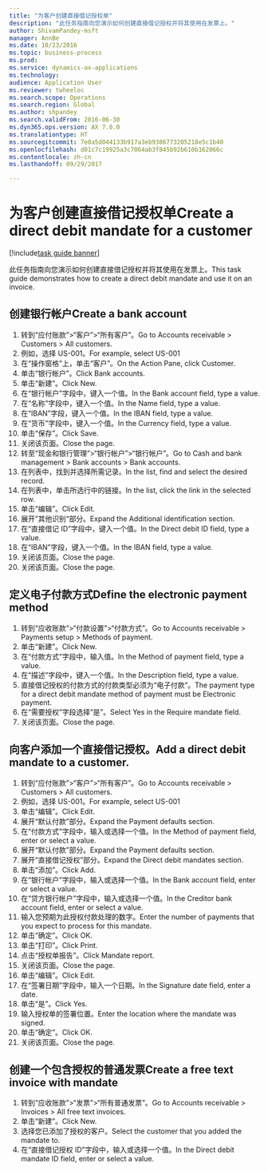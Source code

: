 ```yaml
--- 
title: "为客户创建直接借记授权单"
description: "此任务指南向您演示如何创建直接借记授权并将其使用在发票上。"
author: ShivamPandey-msft
manager: AnnBe
ms.date: 10/23/2016
ms.topic: business-process
ms.prod: 
ms.service: dynamics-ax-applications
ms.technology: 
audience: Application User
ms.reviewer: twheeloc
ms.search.scope: Operations
ms.search.region: Global
ms.author: shpandey
ms.search.validFrom: 2016-06-30
ms.dyn365.ops.version: AX 7.0.0
ms.translationtype: HT
ms.sourcegitcommit: 7e0a5d044133b917a3eb9386773205218e5c1b40
ms.openlocfilehash: d01c7c19925a3c7064ab3f845b92b610b162066c
ms.contentlocale: zh-cn
ms.lasthandoff: 09/29/2017

---
```

# <a name="create-a-direct-debit-mandate-for-a-customer"></a><span data-ttu-id="1bb18-103">为客户创建直接借记授权单</span><span class="sxs-lookup"><span data-stu-id="1bb18-103">Create a direct debit mandate for a customer</span></span>

[!include[task guide banner](../../includes/task-guide-banner.md)]

<span data-ttu-id="1bb18-104">此任务指南向您演示如何创建直接借记授权并将其使用在发票上。</span><span class="sxs-lookup"><span data-stu-id="1bb18-104">This task guide demonstrates how to create a direct debit mandate and use it on an invoice.</span></span>


## <a name="create-a-bank-account"></a><span data-ttu-id="1bb18-105">创建银行帐户</span><span class="sxs-lookup"><span data-stu-id="1bb18-105">Create a bank account</span></span>
1. <span data-ttu-id="1bb18-106">转到“应付账款”>“客户”>“所有客户”。</span><span class="sxs-lookup"><span data-stu-id="1bb18-106">Go to Accounts receivable > Customers > All customers.</span></span>
2. <span data-ttu-id="1bb18-107">例如，选择 US-001。</span><span class="sxs-lookup"><span data-stu-id="1bb18-107">For example, select US-001</span></span>
3. <span data-ttu-id="1bb18-108">在“操作窗格”上，单击“客户”。</span><span class="sxs-lookup"><span data-stu-id="1bb18-108">On the Action Pane, click Customer.</span></span>
4. <span data-ttu-id="1bb18-109">单击“银行帐户”。</span><span class="sxs-lookup"><span data-stu-id="1bb18-109">Click Bank accounts.</span></span>
5. <span data-ttu-id="1bb18-110">单击“新建”。</span><span class="sxs-lookup"><span data-stu-id="1bb18-110">Click New.</span></span>
6. <span data-ttu-id="1bb18-111">在“银行帐户”字段中，键入一个值。</span><span class="sxs-lookup"><span data-stu-id="1bb18-111">In the Bank account field, type a value.</span></span>
7. <span data-ttu-id="1bb18-112">在“名称”字段中，键入一个值。</span><span class="sxs-lookup"><span data-stu-id="1bb18-112">In the Name field, type a value.</span></span>
8. <span data-ttu-id="1bb18-113">在“IBAN”字段，键入一个值。</span><span class="sxs-lookup"><span data-stu-id="1bb18-113">In the IBAN field, type a value.</span></span>
9. <span data-ttu-id="1bb18-114">在“货币”字段中，键入一个值。</span><span class="sxs-lookup"><span data-stu-id="1bb18-114">In the Currency field, type a value.</span></span>
10. <span data-ttu-id="1bb18-115">单击“保存”。</span><span class="sxs-lookup"><span data-stu-id="1bb18-115">Click Save.</span></span>
11. <span data-ttu-id="1bb18-116">关闭该页面。</span><span class="sxs-lookup"><span data-stu-id="1bb18-116">Close the page.</span></span>
12. <span data-ttu-id="1bb18-117">转至“现金和银行管理”>“银行帐户”>“银行帐户”。</span><span class="sxs-lookup"><span data-stu-id="1bb18-117">Go to Cash and bank management > Bank accounts > Bank accounts.</span></span>
13. <span data-ttu-id="1bb18-118">在列表中，找到并选择所需记录。</span><span class="sxs-lookup"><span data-stu-id="1bb18-118">In the list, find and select the desired record.</span></span>
14. <span data-ttu-id="1bb18-119">在列表中，单击所选行中的链接。</span><span class="sxs-lookup"><span data-stu-id="1bb18-119">In the list, click the link in the selected row.</span></span>
15. <span data-ttu-id="1bb18-120">单击“编辑”。</span><span class="sxs-lookup"><span data-stu-id="1bb18-120">Click Edit.</span></span>
16. <span data-ttu-id="1bb18-121">展开”其他识别“部分。</span><span class="sxs-lookup"><span data-stu-id="1bb18-121">Expand the Additional identification section.</span></span>
17. <span data-ttu-id="1bb18-122">在“直接借记 ID”字段中，键入一个值。</span><span class="sxs-lookup"><span data-stu-id="1bb18-122">In the Direct debit ID field, type a value.</span></span>
18. <span data-ttu-id="1bb18-123">在“IBAN”字段，键入一个值。</span><span class="sxs-lookup"><span data-stu-id="1bb18-123">In the IBAN field, type a value.</span></span>
19. <span data-ttu-id="1bb18-124">关闭该页面。</span><span class="sxs-lookup"><span data-stu-id="1bb18-124">Close the page.</span></span>
20. <span data-ttu-id="1bb18-125">关闭该页面。</span><span class="sxs-lookup"><span data-stu-id="1bb18-125">Close the page.</span></span>

## <a name="define-the-electronic-payment-method"></a><span data-ttu-id="1bb18-126">定义电子付款方式</span><span class="sxs-lookup"><span data-stu-id="1bb18-126">Define the electronic payment method</span></span>
1. <span data-ttu-id="1bb18-127">转到“应收账款”>“付款设置”>“付款方式”。</span><span class="sxs-lookup"><span data-stu-id="1bb18-127">Go to Accounts receivable > Payments setup > Methods of payment.</span></span>
2. <span data-ttu-id="1bb18-128">单击“新建”。</span><span class="sxs-lookup"><span data-stu-id="1bb18-128">Click New.</span></span>
3. <span data-ttu-id="1bb18-129">在“付款方式”字段中，输入值。</span><span class="sxs-lookup"><span data-stu-id="1bb18-129">In the Method of payment field, type a value.</span></span>
4. <span data-ttu-id="1bb18-130">在“描述”字段中，键入一个值。</span><span class="sxs-lookup"><span data-stu-id="1bb18-130">In the Description field, type a value.</span></span>
5. <span data-ttu-id="1bb18-131">直接借记授权的付款方式的付款类型必须为“电子付款”。</span><span class="sxs-lookup"><span data-stu-id="1bb18-131">The payment type for a direct debit mandate method of payment must be Electronic payment.</span></span>
6. <span data-ttu-id="1bb18-132">在“需要授权”字段选择“是”。</span><span class="sxs-lookup"><span data-stu-id="1bb18-132">Select Yes in the Require mandate field.</span></span>
7. <span data-ttu-id="1bb18-133">关闭该页面。</span><span class="sxs-lookup"><span data-stu-id="1bb18-133">Close the page.</span></span>

## <a name="add-a-direct-debit-mandate-to-a-customer"></a><span data-ttu-id="1bb18-134">向客户添加一个直接借记授权。</span><span class="sxs-lookup"><span data-stu-id="1bb18-134">Add a direct debit mandate to a customer.</span></span>
1. <span data-ttu-id="1bb18-135">转到“应付账款”>“客户”>“所有客户”。</span><span class="sxs-lookup"><span data-stu-id="1bb18-135">Go to Accounts receivable > Customers > All customers.</span></span>
2. <span data-ttu-id="1bb18-136">例如，选择 US-001。</span><span class="sxs-lookup"><span data-stu-id="1bb18-136">For example, select US-001</span></span>
3. <span data-ttu-id="1bb18-137">单击“编辑”。</span><span class="sxs-lookup"><span data-stu-id="1bb18-137">Click Edit.</span></span>
4. <span data-ttu-id="1bb18-138">展开“默认付款”部分。</span><span class="sxs-lookup"><span data-stu-id="1bb18-138">Expand the Payment defaults section.</span></span>
5. <span data-ttu-id="1bb18-139">在“付款方式”字段中，输入或选择一个值。</span><span class="sxs-lookup"><span data-stu-id="1bb18-139">In the Method of payment field, enter or select a value.</span></span>
6. <span data-ttu-id="1bb18-140">展开“默认付款”部分。</span><span class="sxs-lookup"><span data-stu-id="1bb18-140">Expand the Payment defaults section.</span></span>
7. <span data-ttu-id="1bb18-141">展开“直接借记授权”部分。</span><span class="sxs-lookup"><span data-stu-id="1bb18-141">Expand the Direct debit mandates section.</span></span>
8. <span data-ttu-id="1bb18-142">单击“添加”。</span><span class="sxs-lookup"><span data-stu-id="1bb18-142">Click Add.</span></span>
9. <span data-ttu-id="1bb18-143">在“银行帐户”字段中，输入或选择一个值。</span><span class="sxs-lookup"><span data-stu-id="1bb18-143">In the Bank account field, enter or select a value.</span></span>
10. <span data-ttu-id="1bb18-144">在“贷方银行帐户”字段中，输入或选择一个值。</span><span class="sxs-lookup"><span data-stu-id="1bb18-144">In the Creditor bank account field, enter or select a value.</span></span>
11. <span data-ttu-id="1bb18-145">输入您预期为此授权付款处理的数字。</span><span class="sxs-lookup"><span data-stu-id="1bb18-145">Enter the number of payments that you expect to process for this mandate.</span></span>
12. <span data-ttu-id="1bb18-146">单击“确定”。</span><span class="sxs-lookup"><span data-stu-id="1bb18-146">Click OK.</span></span>
13. <span data-ttu-id="1bb18-147">单击“打印”。</span><span class="sxs-lookup"><span data-stu-id="1bb18-147">Click Print.</span></span>
14. <span data-ttu-id="1bb18-148">点击“授权单报告”。</span><span class="sxs-lookup"><span data-stu-id="1bb18-148">Click Mandate report.</span></span>
15. <span data-ttu-id="1bb18-149">关闭该页面。</span><span class="sxs-lookup"><span data-stu-id="1bb18-149">Close the page.</span></span>
16. <span data-ttu-id="1bb18-150">单击“编辑”。</span><span class="sxs-lookup"><span data-stu-id="1bb18-150">Click Edit.</span></span>
17. <span data-ttu-id="1bb18-151">在“签署日期”字段中，输入一个日期。</span><span class="sxs-lookup"><span data-stu-id="1bb18-151">In the Signature date field, enter a date.</span></span>
18. <span data-ttu-id="1bb18-152">单击“是”。</span><span class="sxs-lookup"><span data-stu-id="1bb18-152">Click Yes.</span></span>
19. <span data-ttu-id="1bb18-153">输入授权单的签署位置。</span><span class="sxs-lookup"><span data-stu-id="1bb18-153">Enter the location where the mandate was signed.</span></span>
20. <span data-ttu-id="1bb18-154">单击“确定”。</span><span class="sxs-lookup"><span data-stu-id="1bb18-154">Click OK.</span></span>
21. <span data-ttu-id="1bb18-155">关闭该页面。</span><span class="sxs-lookup"><span data-stu-id="1bb18-155">Close the page.</span></span>

## <a name="create-a-free-text-invoice-with-mandate"></a><span data-ttu-id="1bb18-156">创建一个包含授权的普通发票</span><span class="sxs-lookup"><span data-stu-id="1bb18-156">Create a free text invoice with mandate</span></span>
1. <span data-ttu-id="1bb18-157">转到“应收账款”>“发票”>“所有普通发票”。</span><span class="sxs-lookup"><span data-stu-id="1bb18-157">Go to Accounts receivable > Invoices > All free text invoices.</span></span>
2. <span data-ttu-id="1bb18-158">单击“新建”。</span><span class="sxs-lookup"><span data-stu-id="1bb18-158">Click New.</span></span>
3. <span data-ttu-id="1bb18-159">选择您已添加了授权的客户。</span><span class="sxs-lookup"><span data-stu-id="1bb18-159">Select the customer that you added the mandate to.</span></span>
4. <span data-ttu-id="1bb18-160">在“直接借记授权 ID”字段中，输入或选择一个值。</span><span class="sxs-lookup"><span data-stu-id="1bb18-160">In the Direct debit mandate ID field, enter or select a value.</span></span>


